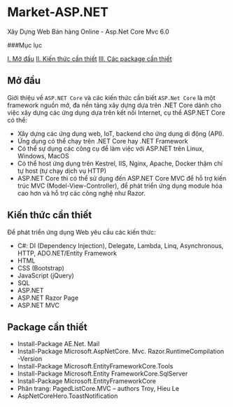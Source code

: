 # Market-ASP.NET
Xây Dựng Web Bán hàng Online - Asp.Net Core Mvc 6.0

###Mục lục

[I. Mở đầu](#Modau)
[II. Kiến thức cần thiết](#kienthuccanthiet)
[III. Các package cần thiết](#cacpackage)

<a name="Modau"></a>
## Mở đầu
Giới thiệu về `ASP.NET Core` và các kiến thức cần biết
`ASP.Net Core` là một framework nguồn mở, đa nền tảng xây dựng dựa trên .NET Core dành cho việc xây dựng các ứng dụng dựa trên kết nối Internet, cụ thể ASP.NET Core có thể:
-	Xây dựng các ứng dụng web, IoT, backend cho ứng dụng di động (API).
-	Ứng dụng có thể chạy trên .NET Core hay .NET Framework
-	Có thể sự dụng các công cụ để làm việc với ASP.NET trên Linux, Windows, MacOS
-	Có thể host ứng dụng trên Kestrel, IIS, Nginx, Apache, Docker thậm chí tự host (tự chạy dịch vụ HTTP)
-	ASP.NET Core thì có thể sử dụng đến ASP.NET Core MVC để hỗ trợ kiến trúc MVC (Model-View-Controller), để phát triển ứng dụng module hóa cao hơn và hỗ trợ các công nghệ như Razor.

<a name="kienthuccanthiet"></a>
## Kiến thức cần thiết
Để phát triển ứng dụng Web yêu cầu các kiến thức:
-	C#: DI (Dependency Injection), Delegate, Lambda, Linq, Asynchronous, HTTP, ADO.NET/Entity Framework
-	HTML
-	CSS (Bootstrap)
-	JavaScript (jQuery)
-	SQL
-	ASP.NET
-	ASP.NET Razor Page
-	ASP.NET MVC

<a name="cacpackage"></a>
## Package cần thiết
- Install-Package AE.Net. Mail
- Install-Package Microsoft.AspNetCore. Mvc. Razor.RuntimeCompilation -Version 
- Install-Package Microsoft.EntityFrameworkCore.Tools
- Install-Package Microsoft.Entity FrameworkCore.SqlServer
- Install-Package Microsoft.EntityFrameworkCore
- Phân trang: PagedListCore.MVC – authors Troy, Hieu Le
- AspNetCoreHero.ToastNotification

